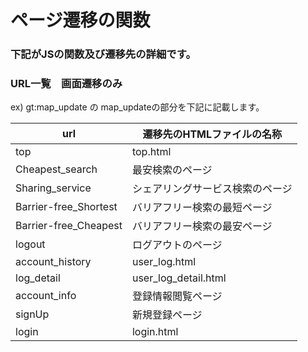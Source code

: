 # ページ遷移の関数

### 下記がJSの関数及び遷移先の詳細です。

### URL一覧　画面遷移のみ


ex) gt:map_update の map_updateの部分を下記に記載します。

| url                    | 遷移先のHTMLファイルの名称          |
| ---------------------- | ---------------------------------- |
| top                    | top.html                           |
| Cheapest_search        | 最安検索のページ                    |
| Sharing_service        | シェアリングサービス検索のページ     |
| Barrier-free_Shortest  | バリアフリー検索の最短ページ         |
| Barrier-free_Cheapest  | バリアフリー検索の最安ページ         |
| logout                 | ログアウトのページ                  |
| account_history        | user_log.html　                    |
| log_detail             | user_log_detail.html               |
| account_info           | 登録情報閲覧ページ                  |
| signUp                 | 新規登録ページ                      |
| login                  | login.html                         |




